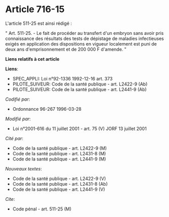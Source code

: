 # Article 716-15

L'article 511-25 est ainsi rédigé :

" Art. 511-25. - Le fait de procéder au transfert d'un embryon sans avoir pris connaissance des résultats des tests de
dépistage de maladies infectieuses exigés en application des dispositions en vigueur localement est puni de deux ans
d'emprisonnement et de 200 000 F d'amende. "

**Liens relatifs à cet article**

**Liens**:

  - SPEC_APPLI: Loi n°92-1336 1992-12-16 art. 373
  - PILOTE_SUIVEUR: Code de la santé publique - art. L2422-9 (Ab)
  - PILOTE_SUIVEUR: Code de la santé publique - art. L2441-9 (Ab)

_Codifié par_:

  - Ordonnance 96-267 1996-03-28

_Modifié par_:

  - Loi n°2001-616 du 11 juillet 2001 - art. 75 (V) JORF 13 juillet 2001

_Cité par_:

  - Code de la santé publique - art. L2422-9 (M)
  - Code de la santé publique - art. L2431-8 (M)
  - Code de la santé publique - art. L2441-9 (M)

_Nouveaux textes_:

  - Code de la santé publique - art. L2422-9 (V)
  - Code de la santé publique - art. L2431-8 (Ab)
  - Code de la santé publique - art. L2441-9 (V)

_Cite_:

  - Code pénal - art. 511-25 (M)
